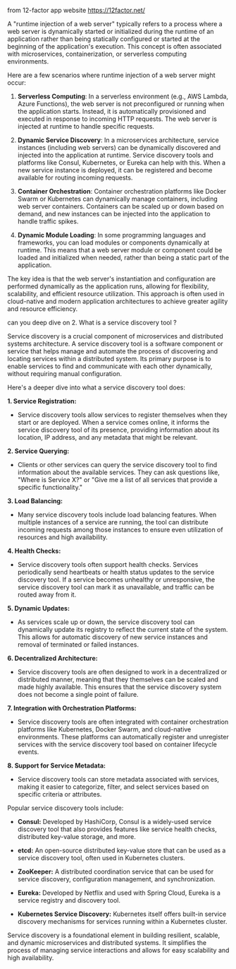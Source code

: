 
from 12-factor app website https://12factor.net/

A "runtime injection of a web server" typically refers to a process where a web server is dynamically started or initialized during the runtime of an application rather than being statically configured or started at the beginning of the application's execution. This concept is often associated with microservices, containerization, or serverless computing environments.

Here are a few scenarios where runtime injection of a web server might occur:

1. **Serverless Computing**: In a serverless environment (e.g., AWS Lambda, Azure Functions), the web server is not preconfigured or running when the application starts. Instead, it is automatically provisioned and executed in response to incoming HTTP requests. The web server is injected at runtime to handle specific requests.

2. **Dynamic Service Discovery**: In a microservices architecture, service instances (including web servers) can be dynamically discovered and injected into the application at runtime. Service discovery tools and platforms like Consul, Kubernetes, or Eureka can help with this. When a new service instance is deployed, it can be registered and become available for routing incoming requests.

3. **Container Orchestration**: Container orchestration platforms like Docker Swarm or Kubernetes can dynamically manage containers, including web server containers. Containers can be scaled up or down based on demand, and new instances can be injected into the application to handle traffic spikes.

4. **Dynamic Module Loading**: In some programming languages and frameworks, you can load modules or components dynamically at runtime. This means that a web server module or component could be loaded and initialized when needed, rather than being a static part of the application.

The key idea is that the web server's instantiation and configuration are performed dynamically as the application runs, allowing for flexibility, scalability, and efficient resource utilization. This approach is often used in cloud-native and modern application architectures to achieve greater agility and resource efficiency.



can you deep dive on 2. What is a service discovery tool ?


Service discovery is a crucial component of microservices and distributed systems architecture. A service discovery tool is a software component or service that helps manage and automate the process of discovering and locating services within a distributed system. Its primary purpose is to enable services to find and communicate with each other dynamically, without requiring manual configuration.

Here's a deeper dive into what a service discovery tool does:

**1. Service Registration:**

   - Service discovery tools allow services to register themselves when they start or are deployed. When a service comes online, it informs the service discovery tool of its presence, providing information about its location, IP address, and any metadata that might be relevant.

**2. Service Querying:**

   - Clients or other services can query the service discovery tool to find information about the available services. They can ask questions like, "Where is Service X?" or "Give me a list of all services that provide a specific functionality."

**3. Load Balancing:**

   - Many service discovery tools include load balancing features. When multiple instances of a service are running, the tool can distribute incoming requests among those instances to ensure even utilization of resources and high availability.

**4. Health Checks:**

   - Service discovery tools often support health checks. Services periodically send heartbeats or health status updates to the service discovery tool. If a service becomes unhealthy or unresponsive, the service discovery tool can mark it as unavailable, and traffic can be routed away from it.

**5. Dynamic Updates:**

   - As services scale up or down, the service discovery tool can dynamically update its registry to reflect the current state of the system. This allows for automatic discovery of new service instances and removal of terminated or failed instances.

**6. Decentralized Architecture:**

   - Service discovery tools are often designed to work in a decentralized or distributed manner, meaning that they themselves can be scaled and made highly available. This ensures that the service discovery system does not become a single point of failure.

**7. Integration with Orchestration Platforms:**

   - Service discovery tools are often integrated with container orchestration platforms like Kubernetes, Docker Swarm, and cloud-native environments. These platforms can automatically register and unregister services with the service discovery tool based on container lifecycle events.

**8. Support for Service Metadata:**

   - Service discovery tools can store metadata associated with services, making it easier to categorize, filter, and select services based on specific criteria or attributes.

Popular service discovery tools include:

- **Consul:** Developed by HashiCorp, Consul is a widely-used service discovery tool that also provides features like service health checks, distributed key-value storage, and more.

- **etcd:** An open-source distributed key-value store that can be used as a service discovery tool, often used in Kubernetes clusters.

- **ZooKeeper:** A distributed coordination service that can be used for service discovery, configuration management, and synchronization.

- **Eureka:** Developed by Netflix and used with Spring Cloud, Eureka is a service registry and discovery tool.

- **Kubernetes Service Discovery:** Kubernetes itself offers built-in service discovery mechanisms for services running within a Kubernetes cluster.

Service discovery is a foundational element in building resilient, scalable, and dynamic microservices and distributed systems. It simplifies the process of managing service interactions and allows for easy scalability and high availability.